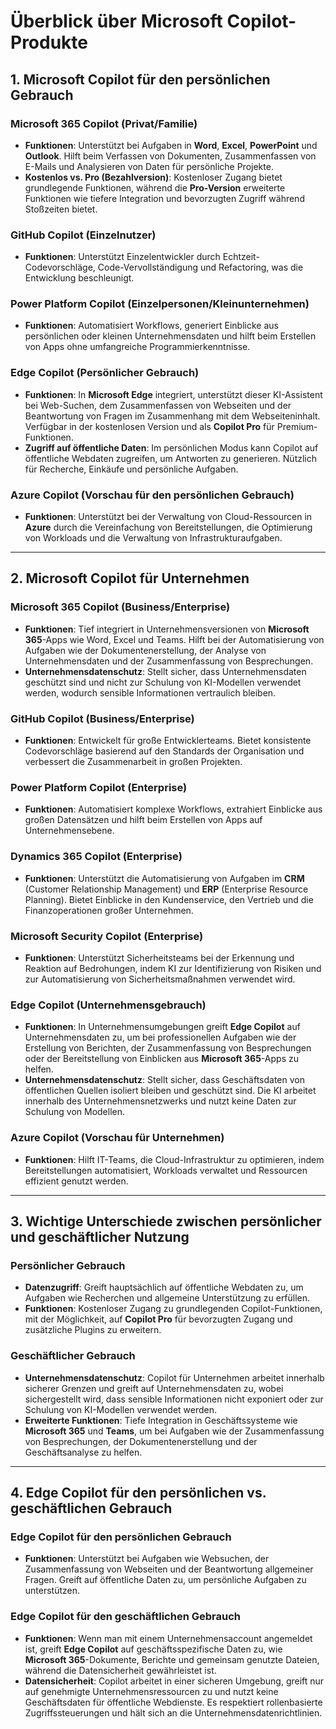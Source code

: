 # Überblick über Microsoft Copilot-Produkte

## **1. Microsoft Copilot für den persönlichen Gebrauch**

### **Microsoft 365 Copilot (Privat/Familie)**
- **Funktionen**: Unterstützt bei Aufgaben in **Word**, **Excel**, **PowerPoint** und **Outlook**. Hilft beim Verfassen von Dokumenten, Zusammenfassen von E-Mails und Analysieren von Daten für persönliche Projekte.
- **Kostenlos vs. Pro (Bezahlversion)**: Kostenloser Zugang bietet grundlegende Funktionen, während die **Pro-Version** erweiterte Funktionen wie tiefere Integration und bevorzugten Zugriff während Stoßzeiten bietet.

### **GitHub Copilot (Einzelnutzer)**
- **Funktionen**: Unterstützt Einzelentwickler durch Echtzeit-Codevorschläge, Code-Vervollständigung und Refactoring, was die Entwicklung beschleunigt.

### **Power Platform Copilot (Einzelpersonen/Kleinunternehmen)**
- **Funktionen**: Automatisiert Workflows, generiert Einblicke aus persönlichen oder kleinen Unternehmensdaten und hilft beim Erstellen von Apps ohne umfangreiche Programmierkenntnisse.

### **Edge Copilot (Persönlicher Gebrauch)**
- **Funktionen**: In **Microsoft Edge** integriert, unterstützt dieser KI-Assistent bei Web-Suchen, dem Zusammenfassen von Webseiten und der Beantwortung von Fragen im Zusammenhang mit dem Webseiteninhalt. Verfügbar in der kostenlosen Version und als **Copilot Pro** für Premium-Funktionen.
- **Zugriff auf öffentliche Daten**: Im persönlichen Modus kann Copilot auf öffentliche Webdaten zugreifen, um Antworten zu generieren. Nützlich für Recherche, Einkäufe und persönliche Aufgaben.

### **Azure Copilot (Vorschau für den persönlichen Gebrauch)**
- **Funktionen**: Unterstützt bei der Verwaltung von Cloud-Ressourcen in **Azure** durch die Vereinfachung von Bereitstellungen, die Optimierung von Workloads und die Verwaltung von Infrastrukturaufgaben.

---

## **2. Microsoft Copilot für Unternehmen**

### **Microsoft 365 Copilot (Business/Enterprise)**
- **Funktionen**: Tief integriert in Unternehmensversionen von **Microsoft 365**-Apps wie Word, Excel und Teams. Hilft bei der Automatisierung von Aufgaben wie der Dokumentenerstellung, der Analyse von Unternehmensdaten und der Zusammenfassung von Besprechungen.
- **Unternehmensdatenschutz**: Stellt sicher, dass Unternehmensdaten geschützt sind und nicht zur Schulung von KI-Modellen verwendet werden, wodurch sensible Informationen vertraulich bleiben.

### **GitHub Copilot (Business/Enterprise)**
- **Funktionen**: Entwickelt für große Entwicklerteams. Bietet konsistente Codevorschläge basierend auf den Standards der Organisation und verbessert die Zusammenarbeit in großen Projekten.

### **Power Platform Copilot (Enterprise)**
- **Funktionen**: Automatisiert komplexe Workflows, extrahiert Einblicke aus großen Datensätzen und hilft beim Erstellen von Apps auf Unternehmensebene.

### **Dynamics 365 Copilot (Enterprise)**
- **Funktionen**: Unterstützt die Automatisierung von Aufgaben im **CRM** (Customer Relationship Management) und **ERP** (Enterprise Resource Planning). Bietet Einblicke in den Kundenservice, den Vertrieb und die Finanzoperationen großer Unternehmen.

### **Microsoft Security Copilot (Enterprise)**
- **Funktionen**: Unterstützt Sicherheitsteams bei der Erkennung und Reaktion auf Bedrohungen, indem KI zur Identifizierung von Risiken und zur Automatisierung von Sicherheitsmaßnahmen verwendet wird.

### **Edge Copilot (Unternehmensgebrauch)**
- **Funktionen**: In Unternehmensumgebungen greift **Edge Copilot** auf Unternehmensdaten zu, um bei professionellen Aufgaben wie der Erstellung von Berichten, der Zusammenfassung von Besprechungen oder der Bereitstellung von Einblicken aus **Microsoft 365**-Apps zu helfen.
- **Unternehmensdatenschutz**: Stellt sicher, dass Geschäftsdaten von öffentlichen Quellen isoliert bleiben und geschützt sind. Die KI arbeitet innerhalb des Unternehmensnetzwerks und nutzt keine Daten zur Schulung von Modellen.

### **Azure Copilot (Vorschau für Unternehmen)**
- **Funktionen**: Hilft IT-Teams, die Cloud-Infrastruktur zu optimieren, indem Bereitstellungen automatisiert, Workloads verwaltet und Ressourcen effizient genutzt werden.

---

## **3. Wichtige Unterschiede zwischen persönlicher und geschäftlicher Nutzung**

### **Persönlicher Gebrauch**
- **Datenzugriff**: Greift hauptsächlich auf öffentliche Webdaten zu, um Aufgaben wie Recherchen und allgemeine Unterstützung zu erfüllen.
- **Funktionen**: Kostenloser Zugang zu grundlegenden Copilot-Funktionen, mit der Möglichkeit, auf **Copilot Pro** für bevorzugten Zugang und zusätzliche Plugins zu erweitern.

### **Geschäftlicher Gebrauch**
- **Unternehmensdatenschutz**: Copilot für Unternehmen arbeitet innerhalb sicherer Grenzen und greift auf Unternehmensdaten zu, wobei sichergestellt wird, dass sensible Informationen nicht exponiert oder zur Schulung von KI-Modellen verwendet werden.
- **Erweiterte Funktionen**: Tiefe Integration in Geschäftssysteme wie **Microsoft 365** und **Teams**, um bei Aufgaben wie der Zusammenfassung von Besprechungen, der Dokumentenerstellung und der Geschäftsanalyse zu helfen.

---

## **4. Edge Copilot für den persönlichen vs. geschäftlichen Gebrauch**

### **Edge Copilot für den persönlichen Gebrauch**
- **Funktionen**: Unterstützt bei Aufgaben wie Websuchen, der Zusammenfassung von Webseiten und der Beantwortung allgemeiner Fragen. Greift auf öffentliche Daten zu, um persönliche Aufgaben zu unterstützen.

### **Edge Copilot für den geschäftlichen Gebrauch**
- **Funktionen**: Wenn man mit einem Unternehmensaccount angemeldet ist, greift **Edge Copilot** auf geschäftsspezifische Daten zu, wie **Microsoft 365**-Dokumente, Berichte und gemeinsam genutzte Dateien, während die Datensicherheit gewährleistet ist.
- **Datensicherheit**: Copilot arbeitet in einer sicheren Umgebung, greift nur auf genehmigte Unternehmensressourcen zu und nutzt keine Geschäftsdaten für öffentliche Webdienste. Es respektiert rollenbasierte Zugriffssteuerungen und hält sich an die Unternehmensdatenrichtlinien.